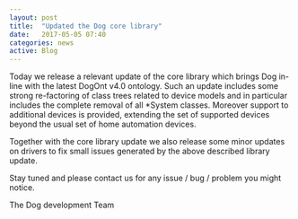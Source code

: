 ```yaml
---
layout: post
title:  "Updated the Dog core library"
date:   2017-05-05 07:40
categories: news
active: Blog
---
```

Today we release a relevant update of the core library which brings Dog in-line with the latest DogOnt v4.0 ontology. Such an update 
includes some strong re-factoring of class trees related to device models and in particular includes the complete removal of all *System
classes. Moreover support to additional devices is provided, extending the set of supported devices beyond the usual set of home automation devices.

Together with the core library update we also release some minor updates on drivers to fix small issues generated by the above described 
library update.

Stay tuned and please contact us for any issue / bug / problem you might notice. 

The Dog development Team
